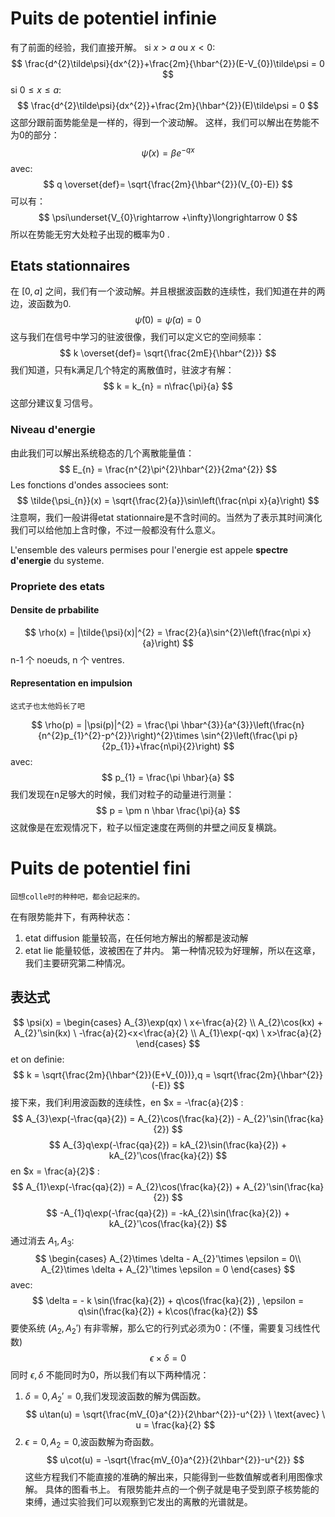 # Puits de potentiel infinie
有了前面的经验，我们直接开解。
si $x>a$ ou $x<0$:
$$
\frac{d^{2}\tilde\psi}{dx^{2}}+\frac{2m}{\hbar^{2}}(E-V_{0})\tilde\psi = 0
$$
si $0 \le x \le a$:
$$
\frac{d^{2}\tilde\psi}{dx^{2}}+\frac{2m}{\hbar^{2}}(E)\tilde\psi = 0
$$
这部分跟前面势能垒是一样的，得到一个波动解。
这样，我们可以解出在势能不为0的部分：
$$
\tilde{\psi}(x) = \beta e^{-qx}
$$
avec:
$$
q \overset{def}= \sqrt{\frac{2m}{\hbar^{2}}(V_{0}-E)}
$$
可以有：
$$
\psi\underset{V_{0}\rightarrow +\infty}\longrightarrow 0
$$
所以在势能无穷大处粒子出现的概率为0 .

## Etats stationnaires 
在 $[0,a]$ 之间，我们有一个波动解。并且根据波函数的连续性，我们知道在井的两边，波函数为0.
$$
\tilde{\psi}(0) = \tilde{\psi}(a) = 0
$$
这与我们在信号中学习的驻波很像，我们可以定义它的空间频率：
$$
k \overset{def}= \sqrt{\frac{2mE}{\hbar^{2}}}
$$
我们知道，只有k满足几个特定的离散值时，驻波才有解：
$$
k = k_{n} = n\frac{\pi}{a}
$$
	这部分建议复习信号。
### Niveau d'energie
由此我们可以解出系统稳态的几个离散能量值：
$$
E_{n} = \frac{n^{2}\pi^{2}\hbar^{2}}{2ma^{2}}
$$
Les fonctions d'ondes associees sont:
$$
\tilde{\psi_{n}}(x) = \sqrt{\frac{2}{a}}\sin\left(\frac{n\pi x}{a}\right)
$$
	注意啊，我们一般讲得etat stationnaire是不含时间的。当然为了表示其时间演化我们可以给他加上含时像，不过一般都没有什么意义。

L'ensemble des valeurs permises pour l'energie est appele **spectre d'energie** du systeme.

### Propriete des etats
#### Densite de prbabilite
$$
\rho(x) = |\tilde{\psi}(x)|^{2} = \frac{2}{a}\sin^{2}\left(\frac{n\pi x}{a}\right)
$$
	n-1 个 noeuds, n 个 ventres.

#### Representation en impulsion
	这式子也太他妈长了吧

$$
\rho(p) = |\psi(p)|^{2} = \frac{\pi \hbar^{3}}{a^{3}}\left(\frac{n}{n^{2}p_{1}^{2}-p^{2}}\right)^{2}\times \sin^{2}\left(\frac{\pi p}{2p_{1}}+\frac{n\pi}{2}\right)
$$
avec:
$$
p_{1} = \frac{\pi \hbar}{a}
$$
我们发现在n足够大的时候，我们对粒子的动量进行测量：
$$
p = \pm n \hbar \frac{\pi}{a}
$$
这就像是在宏观情况下，粒子以恒定速度在两侧的井壁之间反复横跳。

# Puits de potentiel fini
	回想colle时的种种吧，都会记起来的。
在有限势能井下，有两种状态：
1. etat diffusion
	能量较高，在任何地方解出的解都是波动解
2. etat lie
	能量较低，波被困在了井内。
第一种情况较为好理解，所以在这章，我们主要研究第二种情况。

## 表达式
$$
\psi(x) = 
\begin{cases}
A_{3}\exp(qx) \ x<-\frac{a}{2} \\
A_{2}\cos(kx) + A_{2}'\sin(kx) \ -\frac{a}{2}<x<\frac{a}{2} \\
A_{1}\exp(-qx) \ x>\frac{a}{2}
\end{cases}
$$
et on definie:
$$
k = \sqrt{\frac{2m}{\hbar^{2}}(E+V_{0})},q = \sqrt{\frac{2m}{\hbar^{2}}(-E)}
$$
接下来，我们利用波函数的连续性，en $x = -\frac{a}{2}$ :
$$
A_{3}\exp(-\frac{qa}{2}) = A_{2}\cos(\frac{ka}{2}) - A_{2}'\sin(\frac{ka}{2})
$$
$$
A_{3}q\exp(-\frac{qa}{2}) = kA_{2}\sin(\frac{ka}{2}) + kA_{2}'\cos(\frac{ka}{2})
$$
en $x = \frac{a}{2}$ :
$$
A_{1}\exp(-\frac{qa}{2}) = A_{2}\cos(\frac{ka}{2}) + A_{2}'\sin(\frac{ka}{2})
$$
$$
-A_{1}q\exp(-\frac{qa}{2}) = -kA_{2}\sin(\frac{ka}{2}) + kA_{2}'\cos(\frac{ka}{2})
$$
通过消去 $A_{1},A_{3}$:
$$
\begin{cases}
A_{2}\times \delta - A_{2}'\times \epsilon = 0\\
A_{2}\times \delta + A_{2}'\times \epsilon = 0
\end{cases}
$$
avec:
$$
\delta = - k \sin(\frac{ka}{2}) + q\cos(\frac{ka}{2}) , \epsilon = q\sin(\frac{ka}{2}) + k\cos(\frac{ka}{2})
$$
要使系统 $(A_{2},A_{2}')$ 有非零解，那么它的行列式必须为0：(不懂，需要复习线性代数)
$$
\epsilon \times \delta = 0
$$
同时 $\epsilon,\delta$ 不能同时为0，所以我们有以下两种情况：
1. $\delta = 0, A_{2}' = 0$,我们发现波函数的解为偶函数。
$$
u\tan(u) = \sqrt{\frac{mV_{0}a^{2}}{2\hbar^{2}}-u^{2}} \ \text{avec} \ u = \frac{ka}{2}
$$
2. $\epsilon = 0, A_{2} = 0$,波函数解为奇函数。
$$
u\cot(u) = -\sqrt{\frac{mV_{0}a^{2}}{2\hbar^{2}}-u^{2}}
$$
这些方程我们不能直接的准确的解出来，只能得到一些数值解或者利用图像求解。
	具体的图看书上。
有限势能井点的一个例子就是电子受到原子核势能的束缚，通过实验我们可以观察到它发出的离散的光谱就是。